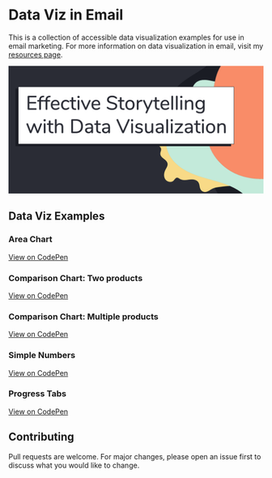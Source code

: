 # Data Viz in Email
This is a collection of accessible data visualization examples for use in email marketing. For more information on data visualization in email, visit my [resources page](https://heidiolsen.com/ll19).

![Effective Storytelling with Data Visualization](/social-image.png?raw=true)

## Data Viz Examples

### Area Chart
[View on CodePen](https://codepen.io/SwissWebMiss/pen/rNNazJM)

### Comparison Chart: Two products
[View on CodePen](https://codepen.io/SwissWebMiss/pen/bGGNRjM)

### Comparison Chart: Multiple products
[View on CodePen](https://codepen.io/SwissWebMiss/pen/YzKmbWX)

### Simple Numbers 
[View on CodePen](https://codepen.io/SwissWebMiss/pen/QWLeJVL)

### Progress Tabs
[View on CodePen](https://codepen.io/SwissWebMiss/pen/LYYELqR)

## Contributing
Pull requests are welcome. For major changes, please open an issue first to discuss what you would like to change.